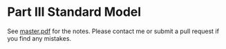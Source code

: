 # Part III Standard Model

See [master.pdf](https://raw.githubusercontent.com/CianLM/Standard-Model/main/master.pdf) for the notes. Please contact me or submit a pull request if you find any mistakes.

